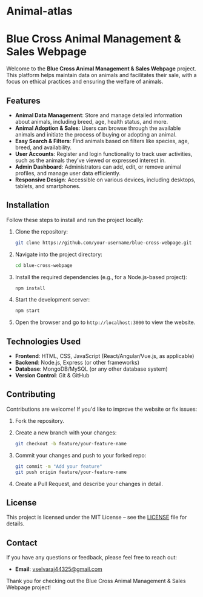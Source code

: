 # Animal-atlas

# Blue Cross Animal Management & Sales Webpage

Welcome to the **Blue Cross Animal Management & Sales Webpage** project. This platform helps maintain data on animals and facilitates their sale, with a focus on ethical practices and ensuring the welfare of animals.

## Features

- **Animal Data Management**: Store and manage detailed information about animals, including breed, age, health status, and more.
- **Animal Adoption & Sales**: Users can browse through the available animals and initiate the process of buying or adopting an animal.
- **Easy Search & Filters**: Find animals based on filters like species, age, breed, and availability.
- **User Accounts**: Register and login functionality to track user activities, such as the animals they’ve viewed or expressed interest in.
- **Admin Dashboard**: Administrators can add, edit, or remove animal profiles, and manage user data efficiently.
- **Responsive Design**: Accessible on various devices, including desktops, tablets, and smartphones.

## Installation

Follow these steps to install and run the project locally:

1. Clone the repository:

    ```bash
    git clone https://github.com/your-username/blue-cross-webpage.git
    ```

2. Navigate into the project directory:

    ```bash
    cd blue-cross-webpage
    ```

3. Install the required dependencies (e.g., for a Node.js-based project):

    ```bash
    npm install
    ```

4. Start the development server:

    ```bash
    npm start
    ```

5. Open the browser and go to `http://localhost:3000` to view the website.

## Technologies Used

- **Frontend**: HTML, CSS, JavaScript (React/Angular/Vue.js, as applicable)
- **Backend**: Node.js, Express (or other frameworks)
- **Database**: MongoDB/MySQL (or any other database system)
- **Version Control**: Git & GitHub

## Contributing

Contributions are welcome! If you'd like to improve the website or fix issues:

1. Fork the repository.
2. Create a new branch with your changes: 

    ```bash
    git checkout -b feature/your-feature-name
    ```

3. Commit your changes and push to your forked repo:

    ```bash
    git commit -m "Add your feature"
    git push origin feature/your-feature-name
    ```

4. Create a Pull Request, and describe your changes in detail.

## License

This project is licensed under the MIT License – see the [LICENSE](LICENSE) file for details.

## Contact

If you have any questions or feedback, please feel free to reach out:

- **Email**: vselvaraj44325@gmail.com


Thank you for checking out the Blue Cross Animal Management & Sales Webpage project!
